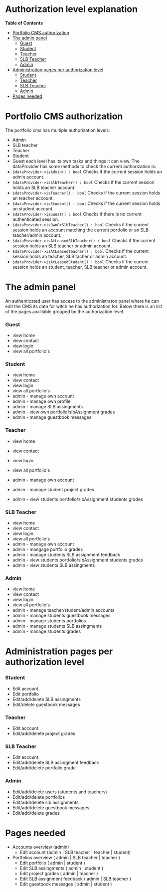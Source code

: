 # Authorization level explanation
<!-- START doctoc generated TOC please keep comment here to allow auto update -->
<!-- DON'T EDIT THIS SECTION, INSTEAD RE-RUN doctoc TO UPDATE -->
**Table of Contents**

- [Portfolio CMS authorization](#portfolio-cms-authorization)
- [The admin panel](#the-admin-panel)
    - [Guest](#guest)
    - [Student](#student)
    - [Teacher](#teacher)
    - [SLB Teacher](#slb-teacher)
    - [Admin](#admin)
- [Administration pages per authorization level](#administration-pages-per-authorization-level)
    - [Student](#student-1)
    - [Teacher](#teacher-1)
    - [SLB Teacher](#slb-teacher-1)
    - [Admin](#admin-1)
- [Pages needed](#pages-needed)

<!-- END doctoc generated TOC please keep comment here to allow auto update -->
# Portfolio CMS authorization
The portfolio cms has multiple authorization levels:
* Admin
* SLB teacher
* Teacher 
* Student
* Guest
each level has its own tasks and things it can view. The dataProvider has some methods to check the current authorization is:
* `$dataProvider->isAdmin() : bool` Checks if the current session holds an admin account.
* `$dataProvider->isSlbTeacher() : bool` Checks if the current session holds an SLB teacher account.
* `$dataProvider->isTeacher() : bool` Checks if the current session holds an teacher account.
* `$dataProvider->isStudent() : bool` Checks if the current session holds an student account.
* `$dataProvider->isGuest() : bool` Checks if there is no current authenticated session.
* `$dataProvider->isOwnOrSlbTeacher() : bool` Checks if the current session holds an account matching the current portfolio or an SLB taacher/admin account.
* `$dataProvider->isAtLeasedSlbTeacher() : bool` Checks if the current session holds an SLB teacher or admin account.
* `$dataProvider->isAtLeasedTeacher() : bool` Checks if the current session holds an teacher, SLB tacher or admin account.
* `$dataProvider->isAtLeasedStudent() : bool` Checks if the current session holds an student, teacher, SLB teacher or admin account.

# The admin panel
An authenticated user has access to the administraton panel where he can edit the CMS its data for witch he has authorization for.
Below there is an list of the pages avalilable grouped by the authorization level.

### Guest
* view home
* view contact
* view login
* view all portfolio's

### Student
* view home
* view contact
* view login
* view all portfolio's
* admin - manage own account
* admin - manage own profile
* admin - manage SLB assingments
* admin - view own portfolio/slbAssignment grades
* admin - manage guestbook messages

### Teacher
* view home
* view contact
* view login
* view all portfolio's

* admin - manage own account
* admin - manage student project grades

* admin - view students portfolio/slbAssignment students grades

### SLB Teacher
* view home
* view contact
* view login
* view all portfolio's
* admin - manage own account
* admin - mangage portfolio grades
* admin - manage students SLB assignment feedback
* admin - view students portfolio/slbAssignment students grades
* admin - view students SLB assingments

### Admin
* view home
* view contact
* view login
* view all portfolio's
* admin - manage teacher/student/admin accounts
* admin - manage students guestbook messages
* admin - manage students portfolios
* admin - manage students SLB assingments
* admin - manage students grades
# Administration pages per authorization level

### Student
* Edit account
* Edit portfolio
* Edit/add/delete SLB assingments
* Edit/delete guestbook messages

### Teacher
* Edit account
* Edit/add/delete project grades

### SLB Teacher
* Edit account
* Edit/add/delete SLB assingment feedback
* Edit/add/delete portfolio grade

### Admin
* Edit/add/delete users (students and teachers)
* Edit/add/delete portfolios
* Edit/add/delete slb assignments
* Edit/add/delete guestbook messages
* Edit/add/delete grades

# Pages needed
 - Accounts overview (admin) 
    - Edit account (admin | SLB teacher | teacher | student)
 - Portfolios overview ( admin | SLB teacher | teacher )
    - Edit portfolio ( admin | student )
    - Edit SLB assingments ( admin | student )
    - Edit project grades ( admin | teacher )
    - Edit SLB assignment feedback ( admin | SLB teacher )
    - Edit guestbook messages ( admin | student )
